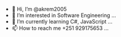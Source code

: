 - 👋 Hi, I’m @akrem2005
- 👀 I’m interested in Software Engineering ...
- 🌱 I’m currently learning C#, JavaScript ...
- 📫 How to reach me +251 929175653 ...

<!---
akrem2005/akrem2005 is a ✨ special ✨ repository because its `README.md` (this file) appears on your GitHub profile.
You can click the Preview link to take a look at your changes.
--->
